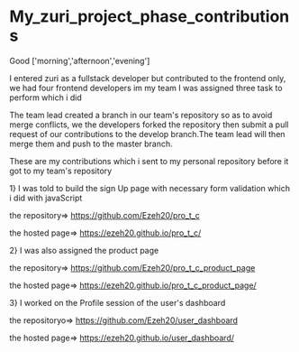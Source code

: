 # My_zuri_project_phase_contributions

Good ['morning','afternoon','evening']

I entered zuri as a fullstack developer but contributed to the frontend only, we had four frontend developers im my team
I was assigned three task to perform which i did

The team lead created a branch in our team's repository so as to avoid merge conflicts, we the developers forked the repository then submit a  pull request of our 
contributions to the develop branch.The team lead will then merge them and push to the master branch.


These are my contributions which i sent to my personal repository before it got to my team's repository

1}     I was told to build the sign Up page with necessary form validation which i did with javaScript



   the repository=> https://github.com/Ezeh20/pro_t_c
   
   
   
   the hosted page=> https://ezeh20.github.io/pro_t_c/
   
   
   
   
   
2}      I was also assigned the product page 


   the repository=> https://github.com/Ezeh20/pro_t_c_product_page
   
   
   
   the hosted page=> https://ezeh20.github.io/pro_t_c_product_page/
   
   
   
   
   
3}     I worked on the Profile session of the user's dashboard



   the repositoryo=> https://github.com/Ezeh20/user_dashboard
   
   
   
   
   the hosted page=> https://ezeh20.github.io/user_dashboard/
   
